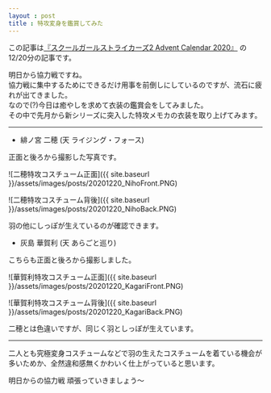 ```yaml
---
layout : post
title : 特攻変身を鑑賞してみた
---
```


この記事は[『スクールガールストライカーズ2 Advent Calendar 2020』](https://adventar.org/calendars/5395) の12/20分の記事です。

明日から協力戦ですね。  
協力戦に集中するためにできるだけ用事を前倒しにしているのですが、流石に疲れが出てきました。  
なので(?)今日は癒やしを求めて衣装の鑑賞会をしてみました。  
その中で先月から新シリーズに突入した特攻メモカの衣装を取り上げてみます。

---

* 緋ノ宮 二穂 (天 ライジング・フォース)

正面と後ろから撮影した写真です。

![二穂特攻コスチューム正面]({{ site.baseurl }}/assets/images/posts/20201220_NihoFront.PNG)

![二穂特攻コスチューム背後]({{ site.baseurl }}/assets/images/posts/20201220_NihoBack.PNG)

羽の他にしっぽが生えているのが確認できます。

* 灰島 華賀利 (天 あらごと巡り)

こちらも正面と後ろから撮影しました。

![華賀利特攻コスチューム正面]({{ site.baseurl }}/assets/images/posts/20201220_KagariFront.PNG)

![華賀利特攻コスチューム背後]({{ site.baseurl }}/assets/images/posts/20201220_KagariBack.PNG)

二穂とは色違いですが、同じく羽としっぽが生えています。

---

二人とも究極変身コスチュームなどで羽の生えたコスチュームを着ている機会が多いためか、全然違和感無くかわいく仕上がっていると思います。

明日からの協力戦 頑張っていきましょう～
